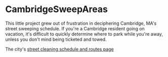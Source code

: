 CambridgeSweepAreas
===================

This little project grew out of frustration in deciphering Cambridge, MA's
street sweeping schedule.  If you're a Cambridge resident going on vacation,
it's difficult to quickly determine where to park while you're away, unless
you don't mind being ticketed and towed.

The city's 
[street cleaning schedule and routes page](http://www.cambridgema.gov/theworks/ourservices/streetcleaning/schedulesandroutes.aspx) 
